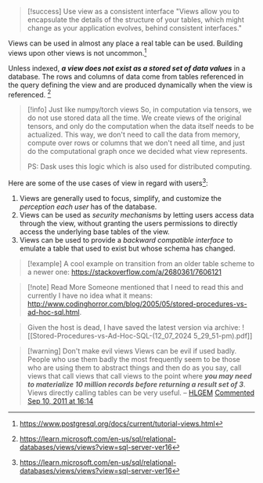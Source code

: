 >[!success] Use view as a consistent interface
>"Views allow you to encapsulate the details of the structure of your tables, which might change as your application evolves, behind consistent interfaces."

Views can be used in almost any place a real table can be used. Building views upon other views is not uncommon.[^1]

Unless indexed, _**a view does not exist as a stored set of data values**_ in a database. The rows and columns of data come from tables referenced in the query defining the view and are produced dynamically when the view is referenced. [^2]

>[!info] Just like numpy/torch views
>So, in computation via tensors, we do not use stored data all the time. We create views of the original tensors, and only do the computation when the data itself needs to be actualized. This way, we don't need to call the data from memory, compute over rows or columns that we don't need all time, and just do the computational graph once we decided what view represents.
> 
>PS: Dask uses this logic which is also used for distributed computing. 

Here are some of the use cases of view in regard with users[^2]:
1. Views are generally used to focus, simplify, and customize the *perception each user* has of the database.
2. Views can be used as *security mechanisms* by letting users access data through the view, without granting the users permissions to directly access the underlying base tables of the view.
3. Views can be used to provide a *backward compatible interface* to emulate a table that used to exist but whose schema has changed.

>[!example]
>A cool example on transition from an older table scheme to a newer one: https://stackoverflow.com/a/2680361/7606121

>[!note] Read More
>Someone mentioned that I need to read this and currently I have no idea what it means: http://www.codinghorror.com/blog/2005/05/stored-procedures-vs-ad-hoc-sql.html.
>

>Given the host is dead, I have saved the latest version via archive: ![[Stored-Procedures-vs-Ad-Hoc-SQL-(12_07_2024 5_29_51-pm).pdf]]


>[!warning] Don't make evil views
>Views can be evil if used badly. People who use them badly the most frequently seem to be those who are using them to abstract things and then do as you say, call views that call views that call views to the point where _**you may need to materialize 10 million records before returning a result set of 3**_. Views directly calling tables can be very useful.
– [HLGEM](https://stackoverflow.com/users/9034/hlgem "95,941 reputation") [Commented Sep 10, 2011 at 16:14](https://stackoverflow.com/questions/2680207/what-is-a-good-reason-to-use-sql-views#comment8899459_7318889)


[^1]: https://www.postgresql.org/docs/current/tutorial-views.html
[^2]: https://learn.microsoft.com/en-us/sql/relational-databases/views/views?view=sql-server-ver16